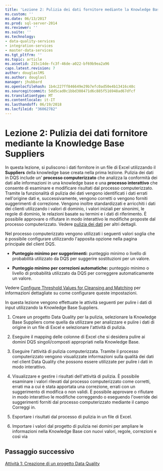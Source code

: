 ```yaml
---
title: 'Lezione 2: Pulizia dei dati fornitore mediante la Knowledge Base Suppliers | Documenti Microsoft'
ms.custom: ''
ms.date: 06/13/2017
ms.prod: sql-server-2014
ms.reviewer: ''
ms.suite: ''
ms.technology:
- data-quality-services
- integration-services
- master-data-services
ms.tgt_pltfrm: ''
ms.topic: article
ms.assetid: 215c14de-fc3f-46de-a022-bf69b9ea2a96
caps.latest.revision: 7
author: douglaslMS
ms.author: douglasl
manager: jhubbard
ms.openlocfilehash: 1b4c227ff846649e29b7efc0ad50e4b13416c48c
ms.sourcegitcommit: 5dd5cad0c1bbd308471d6c885f516948ad67dfcf
ms.translationtype: MT
ms.contentlocale: it-IT
ms.lasthandoff: 06/19/2018
ms.locfileid: "36062782"
---
```

# <a name="lesson-2-cleansing-supplier-data-using-the-suppliers-knowledge-base"></a>Lezione 2: Pulizia dei dati fornitore mediante la Knowledge Base Suppliers
  In questa lezione, si puliscono i dati fornitore in un file di Excel utilizzando il **Suppliers** della knowledge base creata nella prima lezione. Pulizia dei dati in DQS include un' **processo computerizzato** che analizza la conformità dei dati alle informazioni in una knowledge base e una **processo interattivo** che consente di esaminare e modificare risultati dal processo computerizzato. Tramite la funzionalità di pulizia dei dati vengono identificati i dati errati nell'origine dati e, successivamente, vengono corretti o vengono forniti suggerimenti di correzione. Vengono inoltre standardizzati e arricchiti i dati dei clienti utilizzando i valori di dominio, i valori iniziali per sinonimi, le regole di dominio, le relazioni basate su termini e i dati di riferimento. È possibile approvare o rifiutare in modo interattivo le modifiche proposte dal processo computerizzato. Vedere [pulizia dei dati](http://msdn.microsoft.com/library/gg524800.aspx) per altri dettagli.  
  
 Nel processo computerizzato vengono utilizzati i seguenti valori soglia che è possibile configurare utilizzando l'apposita opzione nella pagina principale del client DQS.  
  
-   **Punteggio minimo per suggerimenti:** punteggio minimo o livello di probabilità utilizzato da DQS per suggerire sostituzioni per un valore.  
  
-   **Punteggio minimo per correzioni automatiche:** punteggio minimo o livello di probabilità utilizzato da DQS per correggere automaticamente un valore.  
  
 Vedere [Configure Threshold Values for Cleansing and Matching](http://msdn.microsoft.com/library/hh510415.aspx) per informazioni dettagliate su come configurare queste impostazioni.  
  
 In questa lezione vengono effettuate le attività seguenti per pulire i dati di input utilizzando la Knowledge Base Suppliers.  
  
1.  Creare un progetto Data Quality per la pulizia, selezionare la Knowledge Base Suppliers come quella da utilizzare per analizzare e pulire i dati di origine in un file di Excel e selezionare l'attività di pulizia.  
  
2.  Eseguire il mapping delle colonne di Excel che si desidera pulire ai domini DQS singoli/composti appropriati nella Knowledge Base.  
  
3.  Eseguire l'attività di pulizia computerizzata. Tramite il processo computerizzato vengono visualizzate informazioni sulla qualità dei dati nel client Data Quality che possono essere utilizzate per pulire i dati in modo interattivo.  
  
4.  Visualizzare e gestire i risultati dell'attività di pulizia. È possibile esaminare i valori rilevati dal processo computerizzato come corretti, errati ma a cui è stata apportata una correzione, errati con un suggerimento di modifica o non validi. È possibile approvare o rifiutare in modo interattivo le modifiche correggendo o eseguendo l'override dei suggerimenti forniti dal processo computerizzato mediante il campo Correggi in.  
  
5.  Esportare i risultati dal processo di pulizia in un file di Excel.  
  
6.  Importare i valori dal progetto di pulizia nei domini per ampliare le informazioni nella Knowledge Base con nuovi valori, regole, correzioni e così via  
  
## <a name="next-step"></a>Passaggio successivo  
 [Attività 1: Creazione di un progetto Data Quality](../../2014/tutorials/task-1-creating-a-data-quality-project.md)  
  
  
